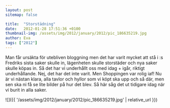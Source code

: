```yaml
---
layout: post
sitemap: false

title:  "Storstädning"
date:   2012-01-28 17:51:36 +0100
thumbnail-img: /assets/img/2012/january/2012/pic_186635219.jpg
author: Eva
tags: ["2012"]
---
```


Man får ursäkta för utebliven bloggning men det har varit mycket att stå i :s Fredriks sista saker skulle in, lägenheten skulle storstäder och nya saker skulle köpas in. Så det har vi underhållt oss med idag + igår, riktigt underhållande. Nej, det har det inte varit. Men Shoppingen var rolig iaf! Nu är vi nästan klara, alla tavlor och hyllor som vi köpt ska upp och så där, men sen ska ni få se lite bilder på hur det blev. Så här såg det ut tidigare idag när vi burit in alla saker.

![]({{ '/assets/img/2012/january/2012/pic_186635219.jpg'  | relative_url }})

